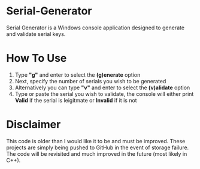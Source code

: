 # Serial-Generator
Serial Generator is a Windows console application designed to generate and validate serial keys.

# How To Use
1. Type **"g"** and enter to select the **(g)enerate** option
2. Next, specify the number of serials you wish to be generated
3. Alternatively you can type **"v"** and enter to select the **(v)alidate** option
4. Type or paste the serial you wish to validate, the console will either print **Valid** if the serial is leigitmate or **Invalid** if it is not

# Disclaimer
This code is older than I would like it to be and must be improved. These projects are simply being pushed to GitHub in the event of storage failure. The code will be revisited and much improved in the future (most likely in C++).
